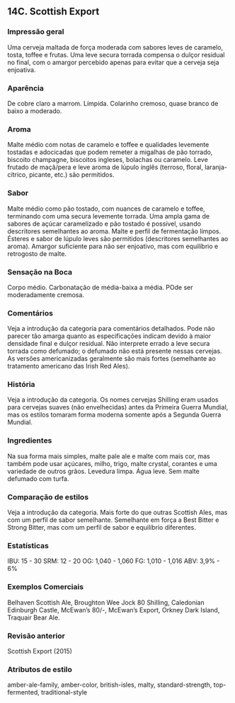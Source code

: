 ## 14C. Scottish Export

### Impressão geral

Uma cerveja maltada de força moderada com sabores leves de caramelo, tosta, toffee e frutas. Uma leve secura torrada compensa o dulçor residual no final, com o amargor percebido apenas para evitar que a cerveja seja enjoativa.

### Aparência

De cobre claro a marrom. Límpida. Colarinho cremoso, quase branco de baixo a moderado.

### Aroma

Malte médio com notas de caramelo e toffee e qualidades levemente tostadas e adocicadas que podem remeter a migalhas de pão torrado, biscoito champagne, biscoitos ingleses, bolachas ou caramelo. Leve frutado de maçã/pera e leve aroma de lúpulo inglês (terroso, floral, laranja-cítrico, picante, etc.) são permitidos.

### Sabor

Malte médio como pão tostado, com nuances de caramelo e toffee, terminando com uma secura levemente torrada. Uma ampla gama de sabores de açúcar caramelizado e pão tostado é possível, usando descritores semelhantes ao aroma. Malte e perfil de fermentação limpos. Ésteres e sabor de lúpulo leves são permitidos (descritores semelhantes ao aroma). Amargor suficiente para não ser enjoativo, mas com equilíbrio e retrogosto de malte.

### Sensação na Boca

Corpo médio. Carbonatação de média-baixa a média. POde ser moderadamente cremosa.

### Comentários

Veja a introdução da categoria para comentários detalhados. Pode não parecer tão amarga quanto as especificações indicam devido à maior densidade final e dulçor residual. Não interprete errado a leve secura torrada como defumado; o defumado não está presente nessas cervejas. As versões americanizadas geralmente são mais fortes (semelhante ao tratamento americano das Irish Red Ales).

### História

Veja a introdução da categoria. Os nomes cervejas Shilling eram usados para cervejas suaves (não envelhecidas) antes da Primeira Guerra Mundial, mas os estilos tomaram forma moderna somente após a Segunda Guerra Mundial.

### Ingredientes

Na sua forma mais simples, malte pale ale e malte com mais cor, mas também pode usar açúcares, milho, trigo, malte crystal, corantes e uma variedade de outros grãos. Levedura limpa. Água leve. Sem malte defumado com turfa.

### Comparação de estilos

Veja a introdução da categoria. Mais forte do que outras Scottish Ales, mas com um perfil de sabor semelhante. Semelhante em força a Best Bitter e Strong Bitter, mas com um perfil de sabor e equilíbrio diferentes.

### Estatísticas

IBU: 15 - 30
SRM: 12 - 20
OG: 1,040 - 1,060
FG: 1,010 - 1,016
ABV: 3,9% - 6%

### Exemplos Comerciais

Belhaven Scottish Ale, Broughton Wee Jock 80 Shilling, Caledonian Edinburgh Castle, McEwan’s 80/-, McEwan’s Export, Orkney Dark Island, Traquair Bear Ale.

### Revisão anterior

Scottish Export (2015)

### Atributos de estilo

amber-ale-family, amber-color, british-isles, malty, standard-strength, top-fermented, traditional-style
